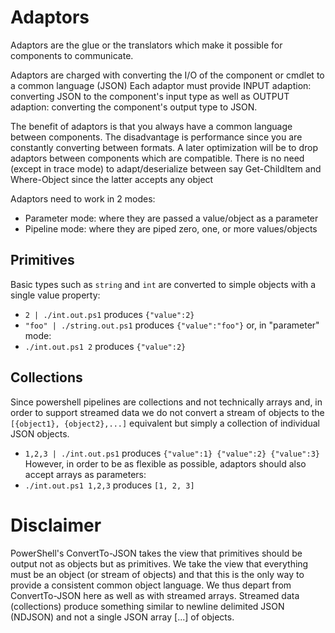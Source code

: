 # Adaptors
Adaptors are the glue or the translators which make it possible for components to communicate.

Adaptors are charged with converting the I/O of the component or cmdlet to a common language (JSON)
Each adaptor must provide INPUT adaption: converting JSON to the component's input type as well as OUTPUT adaption: converting the component's output type to JSON.

The benefit of adaptors is that you always have a common language between components.
The disadvantage is performance since you are constantly converting between formats.
A later optimization will be to drop adaptors between components which are compatible. There is no need (except in trace mode) to adapt/deserialize between say Get-ChildItem and Where-Object since the latter accepts any object

Adaptors need to work in 2 modes:
* Parameter mode: where they are passed a value/object as a parameter
* Pipeline mode: where they are piped zero, one, or more values/objects

## Primitives
Basic types such as `string` and `int` are converted to simple objects with a single value property:
* `2 | ./int.out.ps1` produces `{"value":2}`
* `"foo" | ./string.out.ps1` produces `{"value":"foo"}`
or, in "parameter" mode:
* `./int.out.ps1 2` produces `{"value":2}`

## Collections
Since powershell pipelines are collections and not technically arrays and, in order to support streamed data we do not convert a stream of objects to the `[{object1}, {object2},...]` equivalent but simply a collection of individual JSON objects.
* `1,2,3 | ./int.out.ps1` produces `{"value":1} {"value":2} {"value":3}`
However, in order to be as flexible as possible, adaptors should also accept arrays as parameters:
* `./int.out.ps1 1,2,3` produces `[1, 2, 3]`

# Disclaimer
PowerShell's ConvertTo-JSON takes the view that primitives should be output not as objects but as primitives.
We take the view that everything must be an object (or stream of objects) and that this is the only way to provide a consistent common object language.
We thus depart from ConvertTo-JSON here as well as with streamed arrays.
Streamed data (collections) produce something similar to newline delimited JSON (NDJSON) and not a single JSON array [...] of objects.